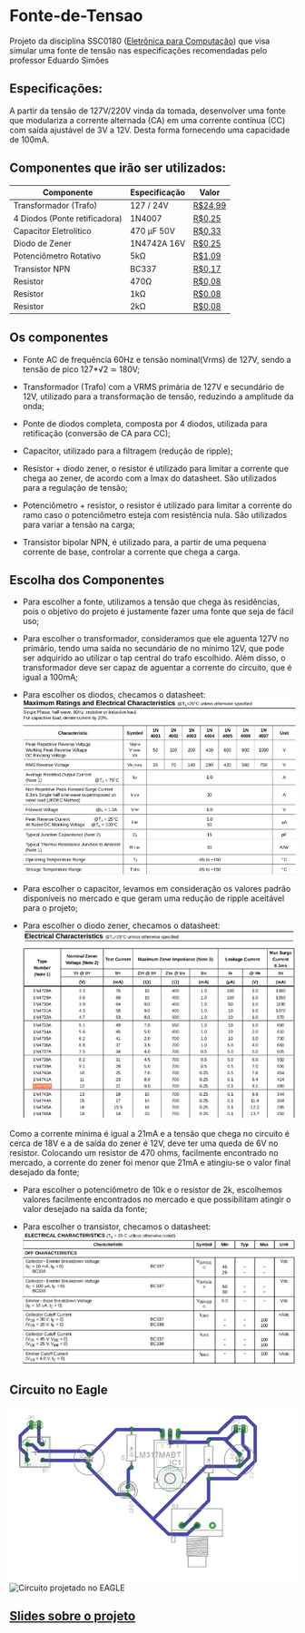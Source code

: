 # Fonte-de-Tensao
Projeto da disciplina SSC0180 ([Eletrônica para Computação](https://uspdigital.usp.br/jupiterweb/obterDisciplina?sgldis=SSC0180&codcur=55041&codhab=0)) que visa simular uma fonte de tensão nas especificações recomendadas pelo professor Eduardo Simões

## Especificações: 
A partir da tensão de 127V/220V vinda da tomada, desenvolver uma  fonte que modulariza a corrente alternada (CA) em uma corrente contínua (CC) com saída ajustável de 3V a 12V. Desta forma fornecendo uma capacidade de 100mA.

## Componentes que irão ser utilizados:

|Componente|Especificação|Valor|
|---|---|---|
|Transformador (Trafo)|127 / 24V|[R$24,99](https://produto.mercadolivre.com.br/MLB-1299130767-transformador-1212v-1a-trafo-bivolt-_JM?matt_tool=82322591&matt_word&gclid=EAIaIQobChMI8srS-8u46gIVBg-RCh0u1QKkEAQYASABEgJmHfD_BwE&quantity=1)|
|4 Diodos (Ponte retificadora)|1N4007|[R$0,25](https://www.baudaeletronica.com.br/diodo-1n4007.html)|
|Capacitor Eletrolítico|470 μF 50V|[R$0,33](https://www.baudaeletronica.com.br/capacitor-eletrolitico-470uf-25v.html)|
|Diodo de Zener|1N4742A 16V|[R$0,25](https://www.baudaeletronica.com.br/diodo-zener-1n4742a-9v1-1w.html)|
|Potenciômetro Rotativo|5kΩ|[R$1,09](https://www.baudaeletronica.com.br/potenciometro-linear-de-5k-5000.html)|
|Transistor NPN|BC337|[R$0,17](https://www.baudaeletronica.com.br/transistor-npn-bc337.html)|
|Resistor|470Ω|[R$0,08](https://www.baudaeletronica.com.br/resistor-470r-5-1-4w.html)|
|Resistor|1kΩ|[R$0.08](https://www.baudaeletronica.com.br/resistor-1k-5-1-4w.html)|
|Resistor|2kΩ|[R$0,08](https://www.baudaeletronica.com.br/resistor-2k-5-1-4w.html)|


## Os componentes

- Fonte AC de frequência 60Hz e tensão nominal(Vrms) de 127V, sendo a tensão de pico 127*√2 ≃ 180V;

- Transformador (Trafo) com a VRMS primária de 127V e secundário de 12V, utilizado para a transformação de tensão, reduzindo a amplitude da onda;

- Ponte de diodos completa, composta por 4 diodos, utilizada para retificação (conversão de CA para CC); 

- Capacitor, utilizado para a filtragem (redução de ripple);

- Resistor + diodo zener, o resistor é utilizado para limitar a corrente que chega ao zener, de acordo com a Imax do datasheet. São utilizados para a regulação de tensão;

- Potenciômetro + resistor, o resistor é utilizado para limitar a corrente do ramo caso o potenciômetro esteja com resistência nula. São utilizados para variar a tensão na carga;

- Transistor bipolar NPN, é utilizado para, a partir de uma pequena corrente de base, controlar a corrente que chega a carga.

## Escolha dos Componentes

- Para escolher a fonte, utilizamos a tensão que chega às residências, pois o objetivo do projeto é justamente fazer uma fonte que seja de fácil uso;

- Para escolher o transformador, consideramos que ele aguenta 127V no primário, tendo uma saída no secundário de no mínimo 12V, que pode ser adquirido ao utilizar o tap central do trafo escolhido. Além disso, o transformador deve ser capaz de aguentar a corrente do circuito, que é igual a 100mA;

- Para escolher os diodos, checamos o datasheet:
![](https://github.com/WictorDalbosco/Fonte-de-Tensao/blob/master/Imagens%20DataSheets/DataSheetDiode.png)

- Para escolher o capacitor, levamos em consideração os valores padrão disponíveis no mercado e que geram uma redução de ripple aceitável para o projeto;

- Para escolher o diodo zener, checamos o datasheet:
![](https://github.com/WictorDalbosco/Fonte-de-Tensao/blob/master/Imagens%20DataSheets/DataSheetZener.png)

Como a corrente mínima é igual a 21mA e a tensão que chega no circuito é cerca de 18V e a de saída do zener é 12V, deve ter uma queda de 6V no resistor. Colocando um resistor de 470 ohms, facilmente encontrado no mercado, a corrente do zener foi menor que 21mA e atingiu-se o valor final desejado da fonte;

- Para escolher o potenciômetro de 10k e o resistor de 2k, escolhemos valores facilmente encontrados no mercado e que possibilitam atingir o valor desejado na saída da fonte;

- Para escolher o transistor, checamos o datasheet:
![](https://github.com/WictorDalbosco/Fonte-de-Tensao/blob/master/Imagens%20DataSheets/DataSheetTransistor.png)

## Circuito no Eagle

![Projeto da fonte feito no EAGLE](https://github.com/WictorDalbosco/Fonte-de-Tensao/blob/master/Imagens%20DataSheets/circuito-eagle.PNG)
![Circuito projetado no EAGLE](https://github.com/WictorDalbosco/Fonte-de-Tensao/blob/master/Imagens%20DataSheets/fonte-esquemático.PNG)

## [Slides sobre o projeto](https://www.canva.com/design/DAEAlbTGoUc/2VlO1po08ge31gue-UMLTg/view?utm_content=DAEAlbTGoUc&utm_campaign=designshare&utm_medium=link&utm_source=publishsharelink)


